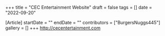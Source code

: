 +++
title = "CEC Entertainment Website"
draft = false
tags = []
date = "2022-09-20"

[Article]
startDate = ""
endDate = ""
contributors = ["BurgersNuggs445"]
gallery = []
+++
http://cecentertainment.com